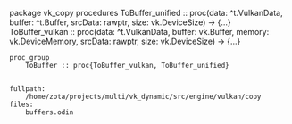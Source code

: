 package vk_copy
	procedures
		ToBuffer_unified :: proc(data: ^t.VulkanData, buffer: ^t.Buffer, srcData: rawptr, size: vk.DeviceSize) ->  {...}
		ToBuffer_vulkan :: proc(data: ^t.VulkanData, buffer: vk.Buffer, memory: vk.DeviceMemory, srcData: rawptr, size: vk.DeviceSize) ->  {...}

	proc_group
		ToBuffer :: proc{ToBuffer_vulkan, ToBuffer_unified}


	fullpath:
		/home/zota/projects/multi/vk_dynamic/src/engine/vulkan/copy
	files:
		buffers.odin
